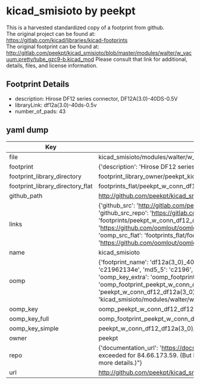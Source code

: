 # kicad_smisioto by peekpt  
This is a harvested standardized copy of a footprint from github.  
The original project can be found at:  
https://gitlab.com/kicad/libraries/kicad-footprints  
The original footprint can be found at:
http://gitlab.com/peekpt/kicad_smisioto/blob/master/modules/walter/w_vacuum.pretty/tube_gzc9-b.kicad_mod
Please consult that link for additional, details, files, and license information.  
## Footprint Details
* description: Hirose DF12 series connector, DF12A(3.0)-40DS-0.5V  
* libraryLink: df12a(3.0)-40ds-0.5v  
* number_of_pads: 43  
## yaml dump  
| Key | Value |  
| --- | --- |  
| file | kicad_smisioto/modules/walter/w_conn_df12.pretty/df12a(3.0)-40ds-0.5v.kicad_mod |  
| footprint | {'description': 'Hirose DF12 series connector, DF12A(3.0)-40DS-0.5V', 'libraryLink': 'df12a(3.0)-40ds-0.5v', 'number_of_pads': 43} |  
| footprint_library_directory | footprint_library_owner/peekpt_kicad_smisioto |  
| footprint_library_directory_flat | footprints_flat/peekpt_w_conn_df12_df12a(3_0)_40ds_0_5v/working |  
| github_path | http://github.com/peekpt/kicad_smisioto/blob/master/modules/walter/w_conn_df12.pretty/df12a(3.0)-40ds-0.5v.kicad_mod |  
| links | {'github_src': 'http://gitlab.com/peekpt/kicad_smisioto/blob/master/modules/walter/w_vacuum.pretty/tube_gzc9-b.kicad_mod', 'github_src_repo': 'https://gitlab.com/kicad/libraries/kicad-footprints', 'oomp_bot': 'footprints/peekpt_w_conn_df12_df12a(3_0)_40ds_0_5v/working', 'oomp_bot_github': 'https://github.com/oomlout/oomlout_oomp_footprint_bot/tree/main/footprints/peekpt_w_conn_df12_df12a(3_0)_40ds_0_5v/working', 'oomp_src_flat': 'footprints_flat/footprints_flat/peekpt_w_conn_df12_df12a(3_0)_40ds_0_5v/working', 'oomp_src_flat_github': 'https://github.com/oomlout/oomlout_oomp_footprint_src/tree/main/footprints_flat/peekpt_w_conn_df12_df12a(3_0)_40ds_0_5v/working'} |  
| name | kicad_smisioto |  
| oomp | {'footprint_name': 'df12a(3_0)_40ds_0_5v', 'library_name': 'w_conn_df12', 'md5': 'c21962134e5862384db9d3052ab2fda9', 'md5_10': 'c21962134e', 'md5_5': 'c2196', 'md5_6': 'c21962', 'oomp_key': 'oomp_peekpt_w_conn_df12_df12a(3_0)_40ds_0_5v', 'oomp_key_extra': 'oomp_footprint_peekpt_w_conn_df12_df12a(3_0)_40ds_0_5v', 'oomp_key_full': 'oomp_footprint_peekpt_w_conn_df12_df12a(3_0)_40ds_0_5v_c21962', 'oomp_key_simple': 'peekpt_w_conn_df12_df12a(3_0)_40ds_0_5v', 'original_filename': 'kicad_smisioto/modules/walter/w_conn_df12.pretty/df12a(3.0)-40ds-0.5v.kicad_mod', 'owner_name': 'peekpt'} |  
| oomp_key | oomp_peekpt_w_conn_df12_df12a(3_0)_40ds_0_5v |  
| oomp_key_full | oomp_footprint_peekpt_w_conn_df12_df12a(3_0)_40ds_0_5v |  
| oomp_key_simple | peekpt_w_conn_df12_df12a(3_0)_40ds_0_5v |  
| owner | peekpt |  
| repo | {'documentation_url': 'https://docs.github.com/rest/overview/resources-in-the-rest-api#rate-limiting', 'message': "API rate limit exceeded for 84.66.173.59. (But here's the good news: Authenticated requests get a higher rate limit. Check out the documentation for more details.)"} |  
| url | http://github.com/peekpt/kicad_smisioto |  

